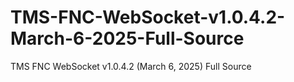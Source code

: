 # TMS-FNC-WebSocket-v1.0.4.2-March-6-2025-Full-Source
TMS FNC WebSocket v1.0.4.2 (March 6, 2025) Full Source
